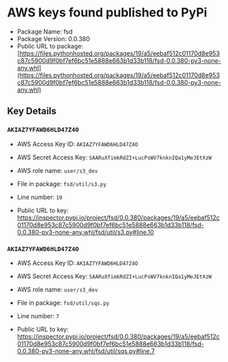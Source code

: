 # AWS keys found published to PyPi

* Package Name: fsd
* Package Version: 0.0.380
* Public URL to package: [https://files.pythonhosted.org/packages/19/a5/eebaf512c01170d8e953c87c5900d9f0bf7ef6bc51e5888e663b1d33b118/fsd-0.0.380-py3-none-any.whl](https://files.pythonhosted.org/packages/19/a5/eebaf512c01170d8e953c87c5900d9f0bf7ef6bc51e5888e663b1d33b118/fsd-0.0.380-py3-none-any.whl)

## Key Details

### `AKIAZ7YFAWD6HLD47Z4O`

* AWS Access Key ID: `AKIAZ7YFAWD6HLD47Z4O`
* AWS Secret Access Key: `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` 
* AWS role name: `user/s3_dev`
* File in package: `fsd/util/s3.py`
* Line number: `10`

* Public URL to key: https://inspector.pypi.io/project/fsd/0.0.380/packages/19/a5/eebaf512c01170d8e953c87c5900d9f0bf7ef6bc51e5888e663b1d33b118/fsd-0.0.380-py3-none-any.whl/fsd/util/s3.py#line.10



### `AKIAZ7YFAWD6HLD47Z4O`

* AWS Access Key ID: `AKIAZ7YFAWD6HLD47Z4O`
* AWS Secret Access Key: `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` 
* AWS role name: `user/s3_dev`
* File in package: `fsd/util/sqs.py`
* Line number: `7`

* Public URL to key: https://inspector.pypi.io/project/fsd/0.0.380/packages/19/a5/eebaf512c01170d8e953c87c5900d9f0bf7ef6bc51e5888e663b1d33b118/fsd-0.0.380-py3-none-any.whl/fsd/util/sqs.py#line.7


